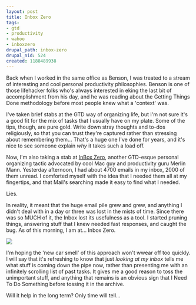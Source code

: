 ```yaml
--- 
layout: post
title: Inbox Zero
tags: 
- gtd
- productivity
- wahoo
- inboxzero
drupal_path: inbox-zero
drupal_nid: 524
created: 1188489938
---
```

Back when I worked in the same office as Benson, I was treated to a stream of interesting and cool personal productivity philosophies. Benson is one of those lifehacker folks who's always interested in eking the last bit of accomplishment from his day, and he was reading about the Getting Things Done methodology before most people knew what a 'context' was.

I've taken brief stabs at the GTD way of organizing life, but I'm not sure it's a good fit for the mix of tasks that I usually have on my plate. Some of the tips, though, are pure gold. Write down stray thoughts and to-dos religiously, so that you can trust they're captured rather than stressing about remembering them... That's a huge one I've done for years, and it's nice to see someone explain <i>why</i> it takes such a load off.

Now, I'm also taking a stab at <a href="http://www.43folders.com/izero/">InBox Zero</a>, another GTD-esque personal organizing tactic advocated by cool Mac guy and productivity guru Merlin Mann. Yesterday afternoon, I had about 4700 emails in my inbox, 2000 of them unread. I comforted myself with the idea that I needed them all at my fingertips, and that Mail's searching made it easy to find what I needed.

Lies.

In reality, it meant that the huge email pile grew and grew, and anything I didn't deal with in a day or three was lost in the mists of time. Since there was so MUCH of it, the Inbox lost its usefulness as a tool. I started pruning things, answering stuff that I knew needed fast responses, and caught the bug. As of this morning, I am at... Inbox Zero.

<img src="/files/MailScreenSnapz002.png">

I'm hoping the 'new car smell' of this approach won't wwear off too quickly. I will say that it's refreshing to know that just <i>looking at my inbox</i> tells me what stuff is coming down the pipe now, rather than presenting me with an infinitely scrolling list of past tasks. It gives me a good reason to toss the unimportant stuff, and anything that remains is an obvious sign that I Need To Do Something before tossing it in the archive.

Will it help in the long term? Only time will tell...
